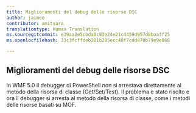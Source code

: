 ```yaml
---
title: Miglioramenti del debug delle risorse DSC
author: jaimeo
contributor: amitsara
translationtype: Human Translation
ms.sourcegitcommit: e39aa2e5cbda0c83e24e21c4459d957d8baaff25
ms.openlocfilehash: 33c3fcffdeb281b205ecc48f7cdd470b79e9e068

---
```



## Miglioramenti del debug delle risorse DSC

In WMF 5.0 il debugger di PowerShell non si arrestava direttamente al metodo della risorsa di classe (Get/Set/Test).
Il problema è stato risolto e ora il debugger si arresta al metodo della risorsa di classe, come i metodi delle risorse basati su MOF.



<!--HONumber=Aug16_HO3-->


